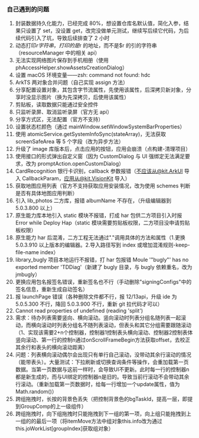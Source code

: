 ### 自己遇到的问题

1. 封装数据持久化能力，已经完成 80%，想设置仓库名默认值，简化入参，结果只设置了 set，没设置 get，改完没做单元测试，继续写后续它代码，为后续代码引入了坑，导致后续排查了 2 小时
2. 动态打印$r字符串，打印的是$r 的地址，而不是$r 的引的字符串（resourceManager 中的相关 api）
3. 无法实现网络图片保存到手机相册（使用 phAccessHelper.showAssetsCreationDialog）
4. 设置 macOS 环境变量——zsh: command not found: hdc
5. ArkTS 两对象合并问题（自己实现 assign 方法）
6. 分享配置设置对象，其包含字节流属性，先使用该属性，后深拷贝新对象，分享时没显示图片（换为先深拷贝，后使用该属性）
7. 剪贴板，读取数据只能通过安全控件
8. 只监听录屏、取消监听录屏（官方无 api）
9. 分享方式区，无法配置（官方不支持）
10. 设置状态栏颜色（通过 mainWindow.setWindowSystemBarProperties）
11. 使用 atomicService.getSystemInfoSync(stateArray)，无法获取 screenSafeArea 等 5 个字段（改为异步方法）
12. 升级了 image 库版本后，点击应用的按钮，应用会崩溃（点构建-清理项目）
13. 使用接口的形式弹出自定义窗（因为 CustomDialog 与 UI 强绑定无法满足要求，改为 promptAction.openCustomDialog）
14. CardRecognition 银行卡识别，callback 参数报错（不应该从@kit.ArkUI 导入 CallbackParam，应用从@kit.VisionKit 导入）
15. 获取地图应用列表（官方不支持获取应用安装情况，改为使用 schemes 判断是否有具体地图应用判断）
16. 引入 lib_photos 二方库，报错 albumName 不存在，（升级编辑器到 5.0.3.800 以上）
17. 原生能力库本地引入 static 模块不报错，打成 har 包供二方项目引入时报 Error while Deploy Hap（static 模块需要剪贴板权限，二方项目没申请剪贴板权限）
18. 原生能力 har 后混淆，二方工程无法通过"."调用具体的方法和属性（1.更换 5.0.3.910 以上版本的编辑器。2.导入路径写到 index 或增加混淆规则-keep-file-name index）
19. library_bugly 项目本地运行不报错，打 har 包报错 Moule '"bugly"' has no exported member 'TDDiag'（新建了 bugly 目录，与 bugly 依赖重名，改为 jmbugly）
20. 更换应用包名报签名错误，重新签名也不行（手动删除"signingConfigs"中的签名信息，重新生成自动签名）
21. 报 launchPage 错误（各种删除文件都不行，报 12/13api，升级 ide 为 5.0.5.300 不行，降回 5.0.3.900 不行，重新 git 拉代码才可以）
22. Cannot read properties of undefined (reading 'split')
23. 需求：待办列表需要竖向、横向滚动。竖向滚动时列表分组名随列表一起滚动，而横向滚动时列表分组名不随列表滚动，但表头和其它分组需要跟随滚动（1、实现该需要2+n个控制器，控制器1控制表头横向滚动、控制器2控制表体竖向滚动、第一行的控制n通过onScrollFrameBegin方法获取offset，去校正其余行和表头的横向滚动距离）
24. 问题：列表横向滚动偶尔会出现只有单行自己滚动，没带动其余行滚动的情况（能带表头）。大量测试：下拉刷新或切换查询条件等操作，会重加载第一页数据。当第一页数据与这前一样时，会导致UI不更新。此时每一行的控制器n都是新生成的，而与UI绑定的控制器n是旧的。导致当前行滚动不会带动其余行滚动。（重新加载第一页数据时，给每一行增加一个update属性，值为Math.random()）
25. 跨组拖拽时，长按的背景色丢失（把控制背景色的bgTaskId，提高一层，即提到GroupComp的上一级组件）
26. 跨组拖拽时，向下组拖拽时只能拖拽到下一组的第一项，向上组只能拖拽到上一组的的最后一项（将itemMove方法中组对象this.info改为通过this.joWorkList[groupIndex]获取组对象）